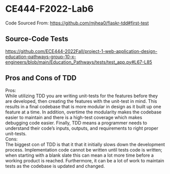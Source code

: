 # CE444-F2022-Lab6  
Code Sourced From: https://github.com/mjhea0/flaskr-tdd#first-test  

## Source-Code Tests
https://github.com/ECE444-2022Fall/project-1-web-application-design-education-pathways-group-10-x-engineers/blob/main/Education_Pathways/tests/test_app.py#L67-L85  

## Pros and Cons of TDD
Pros:  
While utilizing TDD you are writing unit-tests for the features before they are developed, then creating the features with the unit-test in mind. This results in a final codebase that is more modular in design as it built up one feature at a time. In addition, overtime the modularity makes the codebase easier to maintain and there is a high-test coverage which makes debugging code easier. Finally, TDD means a programmer needs to understand their code’s inputs, outputs, and requirements to right proper unit-tests.  
Cons:  
The biggest con of TDD is that it that it initially slows down the development process. Implementation code cannot be written until tests code is written; when starting with a blank slate this can mean a lot more time before a working product is reached. Furthermore, it can be a lot of work to maintain tests as the codebase is updated and changed.  
